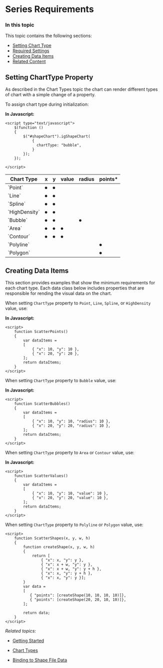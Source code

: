 ﻿<!--
|metadata|
{
    "fileName": "shapechart-series-requirements",
    "controlName": "igShapeChart",
    "tags": ["API", "ShapeChart", "requirements"]
}
|metadata|
-->
# Series Requirements

### In this topic

This topic contains the following sections:

-   [Setting Chart Type](#setting-chart-type)
-   [Required Settings](#required-settings)
-   [Creating Data Items](#creating-data-items)
-   [Related Content](#related-content)

## Setting ChartType Property

As described in the Chart Types topic the chart can render different types of chart with a simple change of a property.

To assign chart type during initialization:

**In Javascript:**

	<script type="text/javascript">
        $(function () 
        {
            $("#shapeChart").igShapeChart(
                {  
			      chartType: "bubble",
                }
            });
        });

    </script>


<table class="table table-striped">
	<thead>
		<tr>
			<th>Chart Type</th>
			<th>x</th>
			<th>y</th>
			<th>value</th>
			<th>radius</th>
			<th>points*</th>
		</tr>
	</thead>
	<tbody>
		<tr>
			<td>`Point`</td>
			<td>&#9210;</td>
			<td>&#9210;</td>
		    <td></td>
		    <td></td>
		    <td></td>
		</tr> 
		<tr>
			<td>`Line`</td>
			<td>&#9210;</td>
			<td>&#9210;</td>
			 <td></td>
		    <td></td>
		    <td></td>
		</tr> 
		<tr>
			<td>`Spline`</td>
			<td>&#9210;</td>
			<td>&#9210;</td>
			 <td></td>
		    <td></td>
		    <td></td>
		</tr> 
		<tr>
			<td>`HighDensity`</td>
			<td>&#9210;</td>
			<td>&#9210;</td>
			 <td></td>
		    <td></td>
		    <td></td>
		</tr> 
		<tr>
			<td>`Bubble`</td>
			<td>&#9210;</td>
			<td>&#9210;</td>
			<td></td>
			<td>&#9210;</td>
			<td></td>
		</tr> 
		<tr>
			<td>`Area`</td>
			<td>&#9210;</td>
			<td>&#9210;</td>
			<td>&#9210;</td>
			<td></td>
			<td></td>
		</tr> 
		<tr>
			<td>`Contour`</td>
			<td>&#9210;</td>
			<td>&#9210;</td>
			<td>&#9210;</td>
			<td></td>
			<td></td>
		</tr> 
		<tr>
			<td>`Polyline`</td>
			<td></td>
			<td></td>
			<td></td>
			<td></td>
			<td>&#9210;</td>
		</tr> 
		<tr>
			<td>`Polygon`</td>
			<td></td>
			<td></td>
			<td></td>
			<td></td>
			<td>&#9210;</td>
		</tr>
	</tbody>
</table>

## Creating Data Items

This section provides examples that show the minimum requirements for each chart type. Each data class below includes properties that are responsible for rending the visual data on the chart.

When setting `ChartType` property to `Point`, `Line`, `Spline`, or `HighDensity` value, use:

**In Javascript:**

    <script>
        function ScatterPoints() 
        { 
    		var dataItems = 
    		[ 
    			{ "x": 10, "y": 10 },  
    			{ "x": 20, "y": 20 }, 
		    ];
            return dataItems;
        }
    </script>

When setting `ChartType` property to `Bubble` value, use:

**In Javascript:**

    <script>
        function ScatterBubbles() 
        { 
    		var dataItems = 
    		[ 
    			{ "x": 10, "y": 10, "radius": 10 },  
    			{ "x": 20, "y": 20, "radius": 10 }, 
    		];
    		return dataItems;
		}
    </script>

When setting `ChartType` property to `Area` or `Contour` value, use:

**In Javascript:**

    <script>
        function ScatterValues() 
        { 
    		var dataItems = 
    		[ 
    			{ "x": 10, "y": 10, "value": 10 }, 
    			{ "x": 20, "y": 20, "value": 10 }, 
    		];
    		return dataItems;
		}
    </script>

When setting `ChartType` property to `Polyline` or `Polygon` value, use:
 
    <script>
        function ScatterShapes(x, y, w, h) 
        {
    	    function createShape(x, y, w, h) 
	        {
    		    return [
    				{ "x": x, "y": y },
    				{ "x": x + w, "y": y },
    				{ "x": x + w, "y": y + h },
    				{ "x": x, "y": y + h },
    				{ "x": x, "y": y }];
    		}
			var data = 
			[ 
			   { "points": [createShape(10, 10, 10, 10)]},
			   { "points": [createShape(20, 20, 10, 10)]},
			];	
			
			return data;
		}
    </script>
    
*Related topics:* 

- [Getting Started](shapechart-getting-started-with-shapechart.html)

- [Chart Types](shapechart-chart-types.html)

- [Binding to Shape File Data](shapechart-binding-shapefile-data.html)